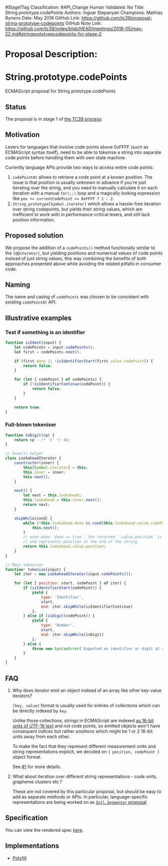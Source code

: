 #Stage1Tag
Classification: #API_Change
Human Validated: No
Title: String.prototype.codePoints
Authors: Ingvar Stepanyan
Champions: Mathias Bynens
Date: May 2018
GitHub Link: https://github.com/tc39/proposal-string-prototype-codepoints
GitHub Note Link: https://github.com/tc39/notes/blob/HEAD/meetings/2018-05/may-22.md#stringprototypecodepoints-for-stage-2

# Proposal Description:
# String.prototype.codePoints

ECMAScript proposal for String.prototype.codePoints

## Status

The proposal is in stage 1 of [the TC39 process](https://tc39.github.io/process-document/).

## Motivation

Lexers for languages that involve code points above 0xFFFF (such as ECMAScript syntax itself), need
to be able to tokenise a string into separate code points before handling them with own state machine.

Currently language APIs provide two ways to access entire code points:

1.  `codePointAt` allows to retrieve a code point at a known position. The issue is that position is usually unknown in advance if you're just iterating over the string, and you need to manually
    calculate it on each iteration with a manual `for(;;)` loop and a magically looking expression like
    `pos += currentCodePoint <= 0xFFFF ? 1 : 2`.
1.  `String.prototype[Symbol.iterator]` which allows a hassle-free iteration over string codepoints,
    but yields their string values, which are inefficient to work with in performance-critical lexers, and still lack position information.

## Proposed solution

We propose the addition of a `codePoints()` method functionally similar to the `[@@iterator]`, but yielding positions and numerical values of code points instead of just string values, this way combining the benefits of both approaches presented above while avoiding the related pitfalls in consumer code.

## Naming

The name and casing of `codePoints` was chosen to be consistent with existing `codePointAt` API.

## Illustrative examples

### Test if something is an identifier

```javascript
function isIdent(input) {
    let codePoints = input.codePoints();
    let first = codePoints.next();

    if (first.done || !isIdentifierStart(first.value.codePoint)) {
        return false;
    }

    for (let { codePoint } of codePoints) {
        if (!isIdentifierContinue(codePoint)) {
            return false;
        }
    }

    return true;
}
```

### Full-blown tokeniser

```javascript
function toDigit(cp) {
    return cp - /* '0' */ 48;
}

// Generic helper
class LookaheadIterator {
    constructor(inner) {
        this[Symbol.iterator] = this;
        this.inner = inner;
        this.next();
    }

    next() {
        let next = this.lookahead;
        this.lookahead = this.inner.next();
        return next;
    }

    skipWhile(cond) {
        while (!this.lookahead.done && cond(this.lookahead.value.codePoint)) {
            this.next();
        }
        // even when `done == true`, the returned `.value.position` is still valid
        // and represents position at the end of the string
        return this.lookahead.value.position;
    }
}

// Main tokeniser
function* tokenise(input) {
    let iter = new LookaheadIterator(input.codePoints());

    for (let { position: start, codePoint } of iter) {
        if (isIdentifierStart(codePoint)) {
            yield {
                type: 'Identifier',
                start,
                end: iter.skipWhile(isIdentifierContinue)
            };
        } else if (isDigit(codePoint)) {
            yield {
                type: 'Number',
                start,
                end: iter.skipWhile(isDigit)
            };
        } else {
            throw new SyntaxError(`Expected an identifier or digit at ${start}`);
        }
    }
}
```

## FAQ

1. Why does iterator emit an object instead of an array like other key-value iterators?

    `[key, value]` format is usually used for entries of collections which can be directly indexed by `key`.

    Unlike those collections, strings in ECMAScript are indexed [as 16-bit units of UTF-16 text](https://tc39.github.io/ecma262/#sec-terms-and-definitions-string-value) and not code points, so emitted objects won't have consequent indices but rather positions which might be 1 or 2 16-bit units away from each other.

    To make the fact that they represent different measurement units and string representations explicit, we decided on `{ position, codePoint }` object format.

    See [#1](https://github.com/tc39/proposal-string-prototype-codepoints/issues/1) for more details.

1. What about iteration over different string representations - code units, grapheme clusters etc.?

    These are not covered by this particular proposal, but should be easy to add as separate methods or APIs. In particular, language-specific representations are being worked on as [`Intl.Segmenter` proposal](https://github.com/tc39/proposal-intl-segmenter).

## Specification

You can view the rendered spec [here](https://tc39.github.io/proposal-string-prototype-codepoints/).

## Implementations

- [Polyfill](https://github.com/zloirock/core-js#stringcodepoints)

